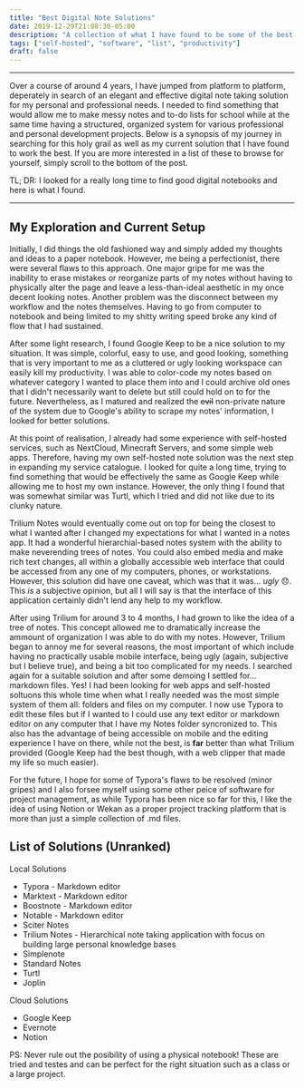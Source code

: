 ```yaml
---
title: "Best Digital Note Solutions"
date: 2019-12-29T21:08:30-05:00
description: "A collection of what I have found to be some of the best note taking solutions avaliable for both personal and professional use. Some are self-hosted and others are collecting your data :P"
tags: ["self-hosted", "software", "list", "productivity"]
draft: false
---
```


---

Over a course of around 4 years, I have jumped from platform to platform, deperately in search of an elegant and effective digital note taking solution for my personal and professional needs. I needed to find something that would allow me to make messy notes and to-do lists for school while at the same time having a structured, organized system for various professional and personal development projects. Below is a synopsis of my journey in searching for this holy grail as well as my current solution that I have found to work the best. If you are more interested in a list of these to browse for yourself, simply scroll to the bottom of the post.

TL; DR: I looked for a really long time to find good digital notebooks and here is what I found.

---

## My Exploration and Current Setup

Initially, I did things the old fashioned way and simply added my thoughts and ideas to a paper notebook. However, me being a perfectionist, there were several flaws to this approach. One major gripe for me was the inability to erase mistakes or reorganize parts of my notes without having to physically alter the page and leave a less-than-ideal aesthetic in my once decent looking notes. Another problem was the disconnect between my workflow and the notes themselves. Having to go from computer to notebook and being limited to my shitty writing speed broke any kind of flow that I had sustained.

After some light research, I found Google Keep to be a nice solution to my situation. It was simple, colorful, easy to use, and good looking, something that is very important to me as a cluttered or ugly looking workspace can easily kill my productivity. I was able to color-code my notes based on whatever category I wanted to place them into and I could archive old ones that I didn't necessarily want to delete but still could hold on to for the future. Nevertheless, as I matured and realized the ~~evil~~ non-private nature of the system due to Google's ability to scrape my notes' information, I looked for better solutions.

At this point of realisation, I already had some experience with self-hosted services, such as NextCloud, Minecraft Servers, and some simple web apps. Therefore, having my own self-hosted note solution was the next step in expanding my service catalogue. I looked for quite a long time, trying to find something that would be effectively the same as Google Keep while allowing me to host my own instance. However, the only thing I found that was somewhat similar was Turtl, which I tried and did not like due to its clunky nature.

Trilium Notes would eventually come out on top for being the closest to what I wanted after I changed my expectations for what I wanted in a notes app. It had a wonderful hierarchial-based notes system with the ability to make neverending trees of notes. You could also embed media and make rich text changes, all within a globally accessible web interface that could be accessed from any one of my computers, phones, or workstations. However, this solution did have one caveat, which was that it was... *ugly* :disappointed:. This *is* a subjective opinion, but all I will say is that the interface of this application certainly didn't lend any help to my workflow.

After using Trilium for around 3 to 4 months, I had grown to like the idea of a tree of notes. This concept allowed me to dramatically increase the ammount of organization I was able to do with my notes. However, Trilium began to annoy me for several reasons, the most important of which include having no practically usable mobile interface, being ugly (again, subjective but I believe true), and being a bit too complicated for my needs. I searched again for a suitable solution and after some demoing I settled for... markdown files. Yes! I had been looking for web apps and self-hosted soltuons this whole time when what I really needed was the most simple system of them all: folders and files on my computer. I now use Typora to edit these files but if I wanted to I could use any text editor or markdown editor on any computer that I have my Notes folder syncronized to. This also has the advantage of being accessible on mobile and the editing experience I have on there, while not the best, is **far** better than what Trilium provided (Google Keep had the best though, with a web clipper that made my life so much easier).

For the future, I hope for some of Typora's flaws to be resolved (minor gripes) and I also forsee myself using some other peice of software for project management, as while Typora has been nice so far for this, I like the idea of using Notion or Wekan as a proper project tracking platform that is more than just a simple collection of .md files.

## List of Solutions (Unranked)

Local Solutions

- Typora - Markdown editor
- Marktext - Markdown editor
- Boostnote - Markdown editor
- Notable - Markdown editor
- Sciter Notes
- Trilium Notes - Hierarchical note taking application with focus on building large personal knowledge bases
- Simplenote
- Standard Notes
- Turtl
- Joplin

Cloud Solutions

- Google Keep
- Evernote
- Notion

PS: Never rule out the posibility of using a physical notebook! These are tried and testes and can be perfect for the right situation such as a class or a large project.

